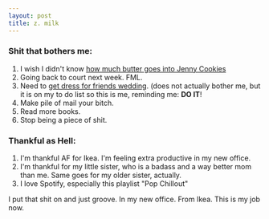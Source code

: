 ```yaml
---
layout: post
title: z. milk
---
```

### Shit that bothers me:
1. I wish I didn't know [how much butter goes into Jenny Cookies](http://jennycookies.com/2017/07/best-sugar-cookies-ever-the-jenny-cookies-recipe/)
2. Going back to court next week. FML. 
3. Need to [get dress for friends wedding](https://www.azazie.com/all/bridesmaid-dresses/colors/dusty-rose/with/length/floor-length). (does not actually bother me, but it is on my to do list so this is me, reminding me: **DO IT**!
4. Make pile of mail your bitch. 
5. Read more books.
6. Stop being a piece of shit. 

### Thankful as Hell:
1. I'm thankful AF for Ikea. I'm feeling extra productive in my new office. 
2. I'm thankful for my little sister, who is a badass and a way better mom than me. Same goes for my older sister, actually. 
3. I love Spotify, especially this playlist "Pop Chillout"

I put that shit on and just groove. In my new office. From Ikea. 
This is my job now. 
